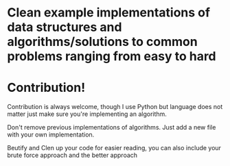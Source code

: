 # Clean example implementations of data structures and algorithms/solutions to common problems ranging from easy to hard

# Contribution!

Contribution is always welcome, though I use Python but language does not matter just make sure you're implementing an algorithm.

Don't remove previous implementations of algorithms. Just add a new file with your own implementation.

Beutify and Clen up your code for easier reading, you can also include your brute force approach and the better approach
